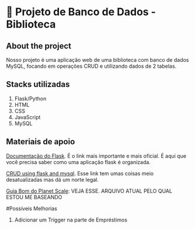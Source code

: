# 📕 Projeto de Banco de Dados - Biblioteca

## About the project
Nosso projeto é uma aplicação web de uma biblioteca com banco de dados MySQL, focando em operações CRUD e utilizando dados de 2 tabelas.

## Stacks utilizadas
1. Flask/Python
2. HTML
3. CSS
4. JavaScript
5. MySQL

## Materiais de apoio
[Documentação do Flask](https://python-adv-web-apps.readthedocs.io/en/latest/flask3.html). É o link mais importante e mais oficial. É aqui que você precisa saber como uma aplicação flask é organizada.

[CRUD using flask and mysql](https://www.loginworks.com/blogs/making-web-application-crud-using-flask-and-mysql/). Esse link tem umas coisas meio desatualizadas mas dá um norte legal.

[Guia Bom do Planet Scale](https://planetscale.com/learn/video-courses/mysql-for-python-developers/building-a-flask-app-with-mysql/setting-up-the-flask-project?autoplay=1): VEJA ESSE. ARQUIVO ATUAL PELO QUAL ESTOU ME BASEANDO

#Possíveis Melhorias
1. Adicionar um Trigger na parte de Empréstimos
